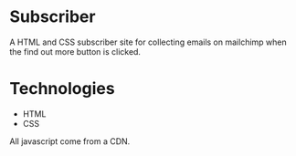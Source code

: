 # Subscriber

A HTML and CSS subscriber site for collecting emails on mailchimp when the find out more button is clicked.

# Technologies
 - HTML
 - CSS
 
 All javascript come from a CDN.
